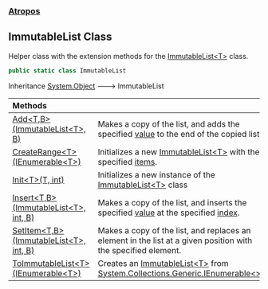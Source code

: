### [Atropos](Atropos.md 'Atropos')
## ImmutableList Class
Helper class with the extension methods for the [ImmutableList&lt;T&gt;](ImmutableList_T_.md 'Atropos.ImmutableList&lt;T&gt;') class.  
```csharp
public static class ImmutableList
```

Inheritance [System.Object](https://docs.microsoft.com/en-us/dotnet/api/System.Object 'System.Object') &#129106; ImmutableList  

| Methods | |
| :--- | :--- |
| [Add&lt;T,B&gt;(ImmutableList&lt;T&gt;, B)](ImmutableList_Add_T_B_(ImmutableList_T__B).md 'Atropos.ImmutableList.Add&lt;T,B&gt;(Atropos.ImmutableList&lt;T&gt;, B)') | Makes a copy of the list, and adds the specified [value](ImmutableList_Add_T_B_(ImmutableList_T__B).md#Atropos_ImmutableList_Add_T_B_(Atropos_ImmutableList_T__B)_value 'Atropos.ImmutableList.Add&lt;T,B&gt;(Atropos.ImmutableList&lt;T&gt;, B).value') to the end of the copied list.<br/> |
| [CreateRange&lt;T&gt;(IEnumerable&lt;T&gt;)](ImmutableList_CreateRange_T_(IEnumerable_T_).md 'Atropos.ImmutableList.CreateRange&lt;T&gt;(System.Collections.Generic.IEnumerable&lt;T&gt;)') | Initializes a new [ImmutableList&lt;T&gt;](ImmutableList_T_.md 'Atropos.ImmutableList&lt;T&gt;') with the specified [items](ImmutableList_CreateRange_T_(IEnumerable_T_).md#Atropos_ImmutableList_CreateRange_T_(System_Collections_Generic_IEnumerable_T_)_items 'Atropos.ImmutableList.CreateRange&lt;T&gt;(System.Collections.Generic.IEnumerable&lt;T&gt;).items').<br/> |
| [Init&lt;T&gt;(T, int)](ImmutableList_Init_T_(T_int).md 'Atropos.ImmutableList.Init&lt;T&gt;(T, int)') | Initializes a new instance of the [ImmutableList&lt;T&gt;](ImmutableList_T_.md 'Atropos.ImmutableList&lt;T&gt;') class<br/> |
| [Insert&lt;T,B&gt;(ImmutableList&lt;T&gt;, int, B)](ImmutableList_Insert_T_B_(ImmutableList_T__int_B).md 'Atropos.ImmutableList.Insert&lt;T,B&gt;(Atropos.ImmutableList&lt;T&gt;, int, B)') | Makes a copy of the list, and inserts the specified [value](ImmutableList_Insert_T_B_(ImmutableList_T__int_B).md#Atropos_ImmutableList_Insert_T_B_(Atropos_ImmutableList_T__int_B)_value 'Atropos.ImmutableList.Insert&lt;T,B&gt;(Atropos.ImmutableList&lt;T&gt;, int, B).value') at the specified [index](ImmutableList_Insert_T_B_(ImmutableList_T__int_B).md#Atropos_ImmutableList_Insert_T_B_(Atropos_ImmutableList_T__int_B)_index 'Atropos.ImmutableList.Insert&lt;T,B&gt;(Atropos.ImmutableList&lt;T&gt;, int, B).index').<br/> |
| [SetItem&lt;T,B&gt;(ImmutableList&lt;T&gt;, int, B)](ImmutableList_SetItem_T_B_(ImmutableList_T__int_B).md 'Atropos.ImmutableList.SetItem&lt;T,B&gt;(Atropos.ImmutableList&lt;T&gt;, int, B)') | Makes a copy of the list, and replaces an element in the list at a given position with the specified element.<br/> |
| [ToImmutableList&lt;T&gt;(IEnumerable&lt;T&gt;)](ImmutableList_ToImmutableList_T_(IEnumerable_T_).md 'Atropos.ImmutableList.ToImmutableList&lt;T&gt;(System.Collections.Generic.IEnumerable&lt;T&gt;)') | Creates an [ImmutableList&lt;T&gt;](ImmutableList_T_.md 'Atropos.ImmutableList&lt;T&gt;') from [System.Collections.Generic.IEnumerable&lt;&gt;](https://docs.microsoft.com/en-us/dotnet/api/System.Collections.Generic.IEnumerable-1 'System.Collections.Generic.IEnumerable`1').<br/> |
